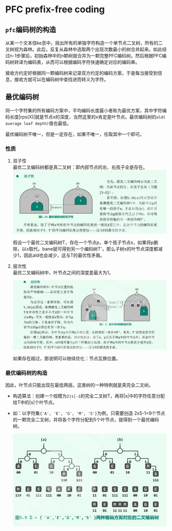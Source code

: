 # PFC  prefix-free coding

## `pfc`编码树的构造
从某一个文本信ke息中，挑出所有的单独字符构造一个单节点二叉树，所有的二叉树视为森林。此后，反复从森林中选取两个出现次数最小的树合并起来。如此经过n-1步骤后，初始森林中的n颗树就合并为一颗完整PFC编码树。然后根据PFC编码树转译为编码表，从而可以根据编码字符快速确定对应的编码串。

接收方约定好根据同一颗编码树来记录双方约定的编码方案，于是每当接受到信息，接收方就可以在编码树中查找进而转义为字符。

## 最优编码树
同一个字符集的所有编码方案中，平均编码长度最小者称为最优方案，其中字符编码长度|rps(X)|就是节点x的深度，当然这里的x肯定是叶节点。最优编码树的`ald( average leaf depth)`值也最低。

最优编码树不唯一，但是一定存在，如果不唯一，任取其中一个即可。

### 性质
1. 双子性   
最优二叉编码树都是真二叉树：即内部节点的左、右孩子全是存在。
![双子性](img/双子性.png)

   假设一个最优二叉编码树T，存在一个节点p，单个孩子节点x，如果将p删除，以x取代，bane就可得到另一个编码树T'，那么子树x的叶节点深度都减少1，因此ald也会减少，这与T的最优性矛盾。

1. 层次性  
最优二叉编码树中，叶节点之间的深度差最大为1。

   ![层次性](img/层次性.png)

    如果存在超过，那说明可以继续优化：节点互换位置。

### 最优编码树的构造
因此，叶节点只能出现在最低两层。这类树的一种特例就是真完全二叉树。
+ 构造算法：创建一个规模为`2|s|-1`的完全二叉树T，再将|s|中的字符任意分配给T中的|s|个叶节点。

+ 如：以字符集`{'A', 'E', 'G', 'M', 'S'}`为例，只需要创造 2x5-1=9个节点的一颗完全二叉树，并将各个字符分配到5个叶节点，就得到一个最优编码树。
  
  ![案例](img/案例.png)